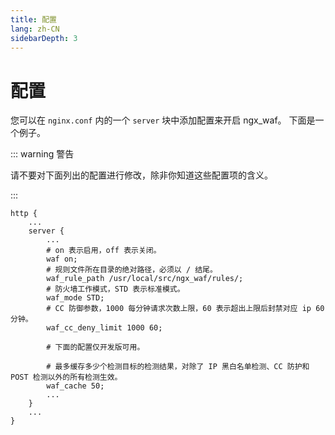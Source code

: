 ```yaml
---
title: 配置
lang: zh-CN
sidebarDepth: 3
---
```


# 配置

您可以在 `nginx.conf` 内的一个 `server` 块中添加配置来开启 ngx_waf。
下面是一个例子。


::: warning 警告

请不要对下面列出的配置进行修改，除非你知道这些配置项的含义。

:::


```nginx
http {
    ...
    server {
        ...
        # on 表示启用，off 表示关闭。
        waf on;
        # 规则文件所在目录的绝对路径，必须以 / 结尾。
        waf_rule_path /usr/local/src/ngx_waf/rules/;
        # 防火墙工作模式，STD 表示标准模式。
        waf_mode STD;
        # CC 防御参数，1000 每分钟请求次数上限，60 表示超出上限后封禁对应 ip 60 分钟。
        waf_cc_deny_limit 1000 60;

        # 下面的配置仅开发版可用。

        # 最多缓存多少个检测目标的检测结果，对除了 IP 黑白名单检测、CC 防护和 POST 检测以外的所有检测生效。
        waf_cache 50;
        ...
    }
    ...
}
```
